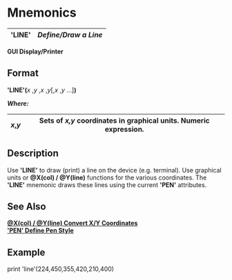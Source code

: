 # Mnemonics

**'LINE'** |  **_Define/Draw a Line_**  
---|---  
  
**GUI Display/Printer**

##  Format

**'LINE'(**_x_ ,_y_ ,_x_ ,_y_[,_x_ ,_y_ ...]**)**  
  
**_Where:_**

_x_**,**_y_ |  Sets of _x,y_ coordinates in graphical units. Numeric expression.  
---|---  
  
##  Description

Use **'LINE'** to draw (print) a line on the device (e.g. terminal). Use graphical units or **@X(col) / @Y(line)** functions for the various coordinates. The **'LINE'** mnemonic draws these lines using the current **'PEN'** attributes.

## See Also

**[@X(col) / @Y(line) Convert X/Y Coordinates](../functions/~x.md)**  
**['PEN' Define Pen Style](pen.md)**

##  Example

print 'line'(224,450,355,420,210,400)
